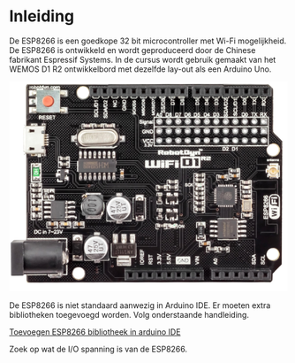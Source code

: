 # Inleiding

De ESP8266 is een goedkope 32 bit microcontroller met Wi-Fi mogelijkheid. De ESP8266 is ontwikkeld en wordt geproduceerd door de Chinese fabrikant Espressif Systems.
In de cursus wordt gebruik gemaakt van het WEMOS D1 R2 ontwikkelbord met dezelfde lay-out als een Arduino Uno. 

![WEMOS D1 R2](./assets/ESP8266.png)

De ESP8266 is niet standaard aanwezig in Arduino IDE. Er moeten extra bibliotheken toegevoegd worden. Volg onderstaande handleiding.

[Toevoegen ESP8266 bibliotheek in arduino IDE](https://learn.sparkfun.com/tutorials/esp8266-thing-hookup-guide/installing-the-esp8266-arduino-addon)

Zoek op wat de I/O spanning is van de ESP8266.